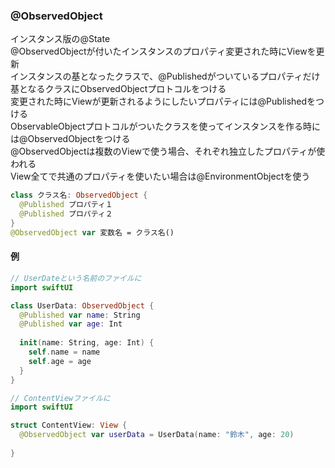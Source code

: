 ### @ObservedObject
インスタンス版の@State<br>
@ObservedObjectが付いたインスタンスのプロパティ変更された時にViewを更新<br>
インスタンスの基となったクラスで、@Publishedがついているプロパティだけ<br>
基となるクラスにObservedObjectプロトコルをつける<br>
変更された時にViewが更新されるようにしたいプロパティには@Publishedをつける<br>
ObservableObjectプロトコルがついたクラスを使ってインスタンスを作る時には@ObservedObjectをつける<br>
@ObservedObjectは複数のViewで使う場合、それぞれ独立したプロパティが使われる<br>
View全てで共通のプロパティを使いたい場合は@EnvironmentObjectを使う
``` swift
class クラス名: ObservedObject {
  @Published プロパティ１
  @Published プロパティ２
}
@ObservedObject var 変数名 = クラス名()
```

#### 例
``` swift
// UserDateという名前のファイルに
import swiftUI

class UserData: ObservedObject {
  @Published var name: String
  @Published var age: Int
  
  init(name: String, age: Int) {
    self.name = name
    self.age = age
  }
}
```
``` swift
// ContentViewファイルに
import swiftUI

struct ContentView: View {
  @ObservedObject var userData = UserData(name: "鈴木", age: 20)
  
}
```
